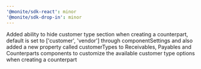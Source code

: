 ```yaml
---
'@monite/sdk-react': minor
'@monite/sdk-drop-in': minor
---
```


Added ability to hide customer type section when creating a counterpart, default is set to ['customer', 'vendor'] through componentSettings and also added a new property called customerTypes to Receivables, Payables and Counterparts components to customize the available customer type options when creating a counterpart
